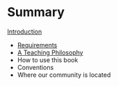 # Summary

[Introduction](introduction.md)
* [Requirements](requirements.md)
* [A Teaching Philosophy](a-teaching-philosophy.md)
* How to use this book
* Conventions
* Where our community is located 
    
